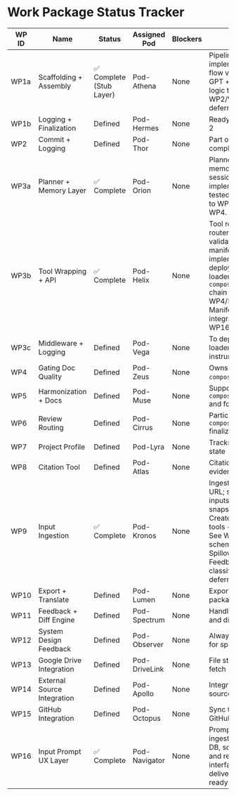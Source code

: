 # Work Package Status Tracker

| WP ID | Name | Status | Assigned Pod | Blockers | Notes | Phase |
|-------|------|--------|--------------|----------|-------|--------|
| WP1a | Scaffolding + Assembly | ✅ Complete (Stub Layer) | Pod-Athena | None | Pipeline implemented. CLI flow validated. GPT + memory logic to be built in WP2/WP3. T7 deferred. | Phase 1 |
| WP1b | Logging + Finalization | Defined | Pod-Hermes | None | Ready for Phase 2 | Phase 2 |
| WP2 | Commit + Logging | Defined | Pod-Thor | None | Part of workflow completion | Phase 3 |
| WP3a | Planner + Memory Layer | ✅ Complete | Pod-Orion | None | Planner engine, memory sync, session trace all implemented and tested. Handoff to WP3b and WP4. | Phase 1 |
| WP3b | Tool Wrapping + API | ✅ Complete | Pod-Helix | None | Tool registry, API router, schema validation and manifest all implemented and deployed. Git loader included. `compose_and_cite` chain routed to WP4/5/6. Manifest integration to WP16. | Phase 1 |
| WP3c | Middleware + Logging | Defined | Pod-Vega | None | To deploy Git loader + system instrumentation | Phase 2 |
| WP4 | Gating Doc Quality | Defined | Pod-Zeus | None | Owns `compose_and_cite`. | Phase 2 |
| WP5 | Harmonization + Docs | Defined | Pod-Muse | None | Supports `compose_and_cite` and formatting. | Always Active |
| WP6 | Review Routing | Defined | Pod-Cirrus | None | Participates in `compose_and_cite` finalization. | Phase 3 |
| WP7 | Project Profile | Defined | Pod-Lyra | None | Tracks project state | Phase 3 |
| WP8 | Citation Tool | Defined | Pod-Atlas | None | Citation and evidence logging | Phase 2 |
| WP9 | Input Ingestion | ✅ Complete | Pod-Kronos | None | Ingests text, file, URL; stores inputs + snapshots. Created new tools + schemas. See WP9 guide + schema. Spillover: Feedback classification deferred. | Phase 1 |
| WP10 | Export + Translate | Defined | Pod-Lumen | None | Export gate packages | Phase 3 |
| WP11 | Feedback + Diff Engine | Defined | Pod-Spectrum | None | Handle feedback and diffs | Phase 2 |
| WP12 | System Design Feedback | Defined | Pod-Observer | None | Always monitors for spec drift | Always Active |
| WP13 | Google Drive Integration | Defined | Pod-DriveLink | None | File storage + fetch | Phase 2 |
| WP14 | External Source Integration | Defined | Pod-Apollo | None | Integrate web sources | Phase 3 |
| WP15 | GitHub Integration | Defined | Pod-Octopus | None | Sync to/from GitHub | Phase 3 |
| WP16 | Input Prompt UX Layer | ✅ Complete | Pod-Navigator | None | Prompt tools, ingestion, vector DB, schema docs and review interface delivered. GPT-ready. | Phase 1 |